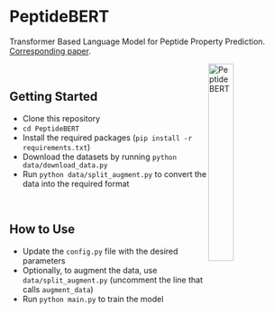 # PeptideBERT
Transformer Based Language Model for Peptide Property Prediction. [Corresponding paper](https://arxiv.org/abs/2309.03099).

<img src="https://github.com/ChakradharG/PeptideBERT/assets/47364794/deba6f6d-8fdc-4262-a288-74b15f0543c4" alt="PeptideBERT" align="right" width="30%">

<br>

## Getting Started
* Clone this repository
* `cd PeptideBERT`
* Install the required packages (`pip install -r requirements.txt`)
* Download the datasets by running `python data/download_data.py`
* Run `python data/split_augment.py` to convert the data into the required format

<br>

## How to Use
* Update the `config.py` file with the desired parameters
* Optionally, to augment the data, use `data/split_augment.py` (uncomment the line that calls `augment_data`)
* Run `python main.py` to train the model
